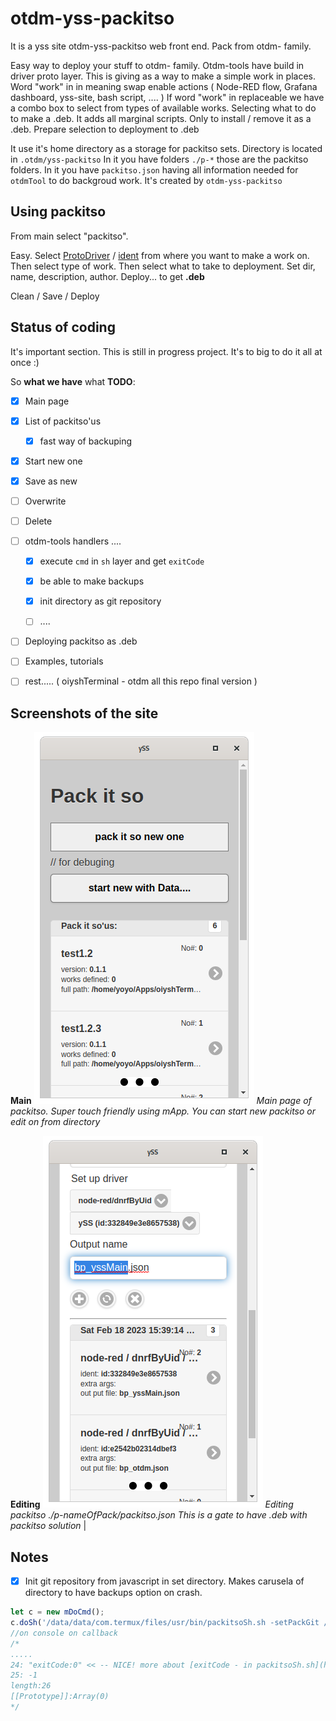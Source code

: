 # otdm-yss-packitso

It is a yss site otdm-yss-packitso web front end. Pack from otdm- family.

Easy way to deploy your stuff to otdm- family. Otdm-tools have build in driver proto layer. This is giving as a way to make a simple work in places. Word "work" in in meaning swap enable actions ( Node-RED flow, Grafana dashboard, yss-site, bash script, .... ) If word "work" in replaceable we have a combo box to select from types of available works. Selecting what to do to make a .deb. It adds all marginal scripts. Only to install / remove it as a .deb. Prepare selection to deployment to .deb

It use it's home directory as a storage for packitso sets. Directory is located in `.otdm/yss-packitso` In it you have folders `./p-*` those are the packitso folders.
In it you have `packitso.json` having all information needed for `otdmTool` to do backgroud work. It's created by `otdm-yss-packitso`

## Using packitso

From main select "packitso".

Easy. Select [ProtoDriver](https://github.com/yOyOeK1/oiyshTerminal/wiki/otdm-tools#idea-of-otdmdriverprotopy) / [ident](https://github.com/yOyOeK1/oiyshTerminal/wiki/otdm-tools#examples-of-using-it) from where you want to make a work on. Then select type of work. Then select what to take to deployment. Set dir, name, description, author. Deploy... to get **.deb**

Clean / Save / Deploy

## Status of coding

It's important section. This is still in progress project. It's to big to do it all at once :)

So **what we have** what **TODO**:

- [x] Main page

- [x] List of packitso'us

  - [x] fast way of backuping

- [x] Start new one

- [x] Save as new

- [ ] Overwrite

- [ ] Delete

- [ ] otdm-tools handlers ....

  - [x] execute `cmd` in `sh` layer and get `exitCode`

  - [x] be able to make backups

  - [x] init directory as git repository

  - [ ] ....

- [ ] Deploying packitso as .deb

- [ ] Examples, tutorials

- [ ] rest..... ( oiyshTerminal - otdm all this repo final version )

## Screenshots of the site

**Main**
![](./ss_mainPage.png)
*Main page of packitso. Super touch friendly using mApp. You can start new packitso or edit on from directory*


**Editing**
![](./ss_editingPackitso.png)
*Editing packitso ./p-nameOfPack/packitso.json This is a gate to have .deb with packitso solution*               |


## Notes

- [x] Init git repository from javascript in set directory. Makes carusela of directory to have backups option on crash.
```javascript
let c = new mDoCmd();
c.doSh('/data/data/com.termux/files/usr/bin/packitsoSh.sh -setPackGit /tmp/a/p-nrf-hhbell-tts','no',(d,r)=>{cl(d); c.cmdWork = false; });
//on console on callback
/*
.....
24: "exitCode:0" << -- NICE! more about [exitCode - in packitsoSh.sh](https://github.com/yOyOeK1/oiyshTerminal/blob/main/otdm-tools-packitso/data/data/com.termux/files/usr/bin/packitsoSh.sh)
25: -1
length:26
[[Prototype]]:Array(0)
*/
```
